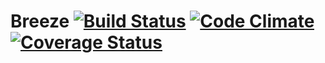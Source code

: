 # Breeze [![Build Status](https://travis-ci.org/yankouskia/Breeze.svg?branch=master)](https://travis-ci.org/yankouskia/Breeze) [![Code Climate](https://codeclimate.com/github/yankouskia/Breeze/badges/gpa.svg)](https://codeclimate.com/github/yankouskia/Breeze) [![Coverage Status](https://coveralls.io/repos/github/yankouskia/Breeze/badge.svg?branch=master)](https://coveralls.io/github/yankouskia/Breeze?branch=master)
